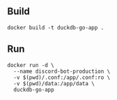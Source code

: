 ## Build
```
docker build -t duckdb-go-app .
```

## Run
```
docker run -d \
  --name discord-bot-production \
  -v $(pwd)/.conf:/app/.conf:ro \
  -v $(pwd)/data:/app/data \
  duckdb-go-app

```